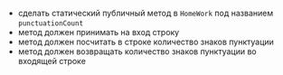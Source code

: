 - сделать статический публичный метод в `HomeWork` под названием `punctuationCount`
- метод должен принимать на вход строку
- метод должен посчитать в строке количество знаков пунктуации
- метод должен возвращать количество знаков пунктуации во входящей строке